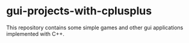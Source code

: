 # gui-projects-with-cplusplus
This repository contains some simple games and other gui applications implemented with C++.
